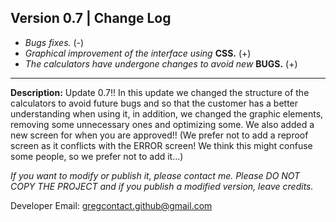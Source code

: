 ## Version 0.7 | Change Log

-   _Bugs fixes._ (-)
-   _Graphical improvement of the interface using_ **CSS.** (+)
-   _The calculators have undergone changes to avoid new_ **BUGS.** (+)

---

**Description:**
Update 0.7!! In this update we changed the structure of the calculators to avoid future bugs and so that the customer has a better understanding when using it, in addition, we changed the graphic elements, removing some unnecessary ones and optimizing some. We also added a new screen for when you are approved!! (We prefer not to add a reproof screen as it conflicts with the ERROR screen! We think this might confuse some people, so we prefer not to add it...)

_If you want to modify or publish it, please contact me. Please DO NOT COPY THE PROJECT and if you publish a modified version, leave credits._

Developer Email: gregcontact.github@gmail.com
